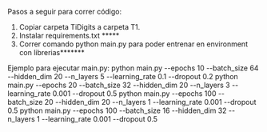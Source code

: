 Pasos a seguir para correr código:
1. Copiar carpeta TiDigits a carpeta T1.
2. Instalar requirements.txt *****
3. Correr comando python main.py para poder entrenar en environment con librerias*******

Ejemplo para ejecutar main.py:
python main.py --epochs 10 --batch_size 64 --hidden_dim 20 --n_layers 5 --learning_rate 0.1 --dropout 0.2 
python main.py --epochs 20 --batch_size 32 --hidden_dim 20 --n_layers 3 --learning_rate 0.001 --dropout 0.5
python main.py --epochs 100 --batch_size 20 --hidden_dim 20 --n_layers 1 --learning_rate 0.001 --dropout 0.5
python main.py --epochs 100 --batch_size 16 --hidden_dim 32 --n_layers 1 --learning_rate 0.001 --dropout 0.5